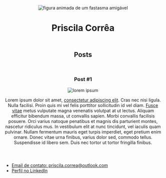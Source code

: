 <!DOCTYPE html>
<html>
 <head>
	<meta charset="utf-8">
	<title> Priscila Corrêa </title>
	 <link rel="stylesheet" href="style.css">
 </head>
 <body>
	<header>
		<img src= "https://a.deviantart.net/avatars/a/m/amaranth18.gif?4" alt="figura animada de um fastasma amigável">
	<h1 id="title">Priscila Corrêa</h1>
	</header>
	<seaction>
	  <header>
	   <h2 class="subtitle">Posts</h2>
	  </header>
	  <article class="post">
	  <header>
	  <h3 class="post_title">Post #1</h3>
	  <img src= "https://img.freepik.com/free-photo/close-up-ground-texture-detail_23-2149318436.jpg?w=740" alt="lorem ipsum" class="post_image">
	  <p class="post_content">Lorem ipsum dolor sit amet, <a href= "https://br.lipsum.com/feed/html" target= "_blank">consectetur adipiscing elit</a>. Cras nec nisi ligula. Nulla facilisi. Proin quis mi vel felis porttitor sollicitudin id vel diam. <a href= "mailto: help@lipsum.com">Fusce vitae</a> metus vulputate magna venenatis volutpat at ut lectus. Aliquam efficitur bibendum massa, ut convallis sapien. Morbi convallis facilisis posuere. Orci varius natoque penatibus et magnis dis parturient montes, nascetur ridiculus mus. In vestibulum elit at nunc tincidunt, vel iaculis quam pulvinar. Nullam fermentum mauris eget turpis imperdiet, eget pretium enim ornare. Donec vitae urna finibus, varius dolor sed, commodo tellus. Suspendisse id libero sem. Duis nec tortor ut tortor fringilla finibus. </p>	  
	  </header>
	  </article>
	</seaction>
	<footer>
	 <ul>
		 <li>
			 <a href="mailto:priscila.correa@outlook.com">Email de contato: priscila.correa@outlook.com </a>
		 </li>
		 <li>
			 <a href="https://www.linkedin.com/in/priscila-correa-bs/" target="_blank"> Perfil no LinkedIn </a>
		 </li>
	 </ul>
	</footer>
 </body>
</html>
